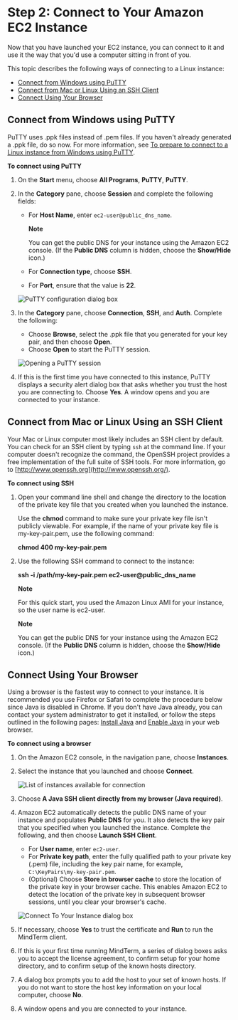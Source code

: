 # Step 2: Connect to Your Amazon EC2 Instance

Now that you have launched your EC2 instance, you can connect to it and use it the way that you'd use a computer sitting in front of you.

This topic describes the following ways of connecting to a Linux instance:

- [Connect from Windows using PuTTY](https://docs.aws.amazon.com/quickstarts/latest/vmlaunch/step-2-connect-to-instance.html#putty)
- [Connect from Mac or Linux Using an SSH Client](https://docs.aws.amazon.com/quickstarts/latest/vmlaunch/step-2-connect-to-instance.html#sshclient)
- [Connect Using Your Browser](https://docs.aws.amazon.com/quickstarts/latest/vmlaunch/step-2-connect-to-instance.html#browser)

## Connect from Windows using PuTTY

PuTTY uses .ppk files instead of .pem files. If you haven't already generated a .ppk file, do so now. For more information, see [To prepare to connect to a Linux instance from Windows using PuTTY](https://docs.aws.amazon.com/AWSEC2/latest/UserGuide/get-set-up-for-amazon-ec2.html#prepare-for-putty).

**To connect using PuTTY**

1. On the **Start** menu, choose **All Programs**, **PuTTY**, **PuTTY**.

2. In the **Category** pane, choose **Session** and complete the following fields:

   - For **Host Name**, enter `ec2-user@public_dns_name`.

     **Note**

     You can get the public DNS for your instance using the Amazon EC2 console. (If the **Public DNS** column is hidden, choose the **Show/Hide** icon.)

   - For **Connection type**, choose **SSH**.

   - For **Port**, ensure that the value is **22**.

   ![             PuTTY configuration dialog box           ](https://docs.aws.amazon.com/quickstarts/latest/vmlaunch/images/vm-putty-1.png)

3. In the **Category** pane, choose **Connection**, **SSH**, and **Auth**. Complete the following:

   - Choose **Browse**, select the .ppk file that you generated for your key pair, and then choose **Open**.
   - Choose **Open** to start the PuTTY session.

   ![             Opening a PuTTY session           ](https://docs.aws.amazon.com/quickstarts/latest/vmlaunch/images/vm-putty-2.png)

4. If this is the first time you have connected to this instance, PuTTY displays a security alert dialog box that asks whether you trust the host you are connecting to. Choose **Yes**. A window opens and you are connected to your instance.

## Connect from Mac or Linux Using an SSH Client

Your Mac or Linux computer most likely includes an SSH client by default. You can check for an SSH client by typing `ssh` at the command line. If your computer doesn't recognize the command, the OpenSSH project provides a free implementation of the full suite of SSH tools. For more information, go to [http://www.openssh.org](http://www.openssh.org/).

**To connect using SSH**

1. Open your command line shell and change the directory to the location of the private key file that you created when you launched the instance.

   Use the **chmod** command to make sure your private key file isn't publicly viewable. For example, if the name of your private key file is my-key-pair.pem, use the following command:

   **chmod 400 my-key-pair.pem**

2. Use the following SSH command to connect to the instance:

   **ssh -i /path/my-key-pair.pem ec2-user@public_dns_name**

   **Note**

   For this quick start, you used the Amazon Linux AMI for your instance, so the user name is ec2-user.

   **Note**

   You can get the public DNS for your instance using the Amazon EC2 console. (If the **Public DNS** column is hidden, choose the **Show/Hide** icon.)

## Connect Using Your Browser

Using a browser is the fastest way to connect to your instance. It is recommended you use Firefox or Safari to complete the procedure below since Java is disabled in Chrome. If you don't have Java already, you can contact your system administrator to get it installed, or follow the steps outlined in the following pages: [Install Java](http://java.com/en/download/help/index_installing.xml) and [Enable Java](http://java.com/en/download/help/enable_browser.xml) in your web browser.

**To connect using a browser**

1. On the Amazon EC2 console, in the navigation pane, choose **Instances**.

2. Select the instance that you launched and choose **Connect**.

   ![             List of instances available for connection           ](https://docs.aws.amazon.com/quickstarts/latest/vmlaunch/images/vm-browser-1.png)

3. Choose **A Java SSH client directly from my browser (Java required)**.

4. Amazon EC2 automatically detects the public DNS name of your instance and populates **Public DNS** for you. It also detects the key pair that you specified when you launched the instance. Complete the following, and then choose **Launch SSH Client**.

   - For **User name**, enter `ec2-user`.
   - For **Private key path**, enter the fully qualified path to your private key (.pem) file, including the key pair name, for example, `C:\KeyPairs\my-key-pair.pem`.
   - (Optional) Choose **Store in browser cache** to store the location of the private key in your browser cache. This enables Amazon EC2 to detect the location of the private key in subsequent browser sessions, until you clear your browser's cache.

   ![             Connect To Your Instance dialog box           ](https://docs.aws.amazon.com/quickstarts/latest/vmlaunch/images/vm-browser-2.png)

5. If necessary, choose **Yes** to trust the certificate and **Run** to run the MindTerm client.

6. If this is your first time running MindTerm, a series of dialog boxes asks you to accept the license agreement, to confirm setup for your home directory, and to confirm setup of the known hosts directory.

7. A dialog box prompts you to add the host to your set of known hosts. If you do not want to store the host key information on your local computer, choose **No**.

8. A window opens and you are connected to your instance.

   